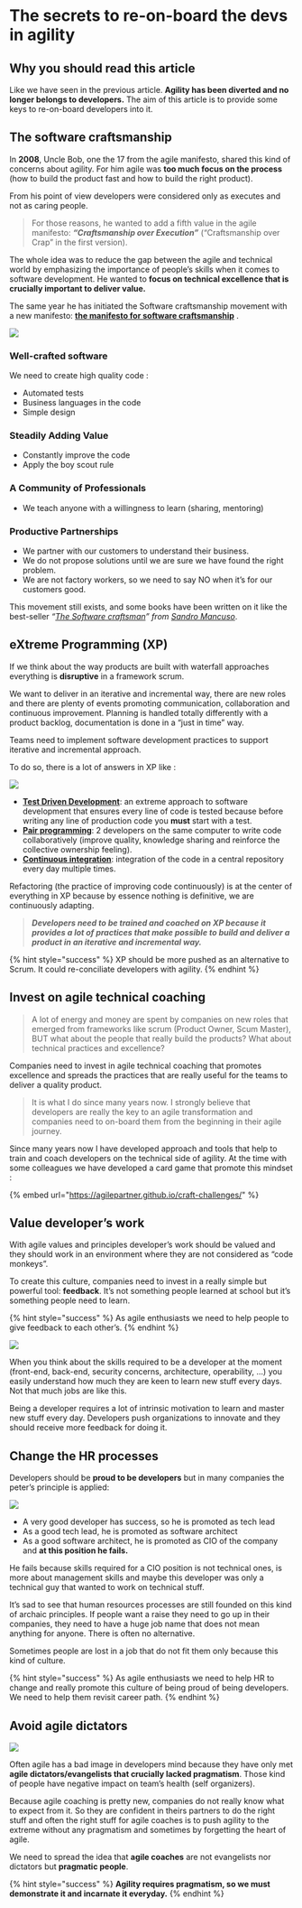 # The secrets to re-on-board the devs in agility

## Why you should read this article <a href="#9ed9" id="9ed9"></a>

Like we have seen in the previous article. **Agility has been diverted and no longer belongs to developers.** The aim of this article is to provide some keys to re-on-board developers into it.

## The software craftsmanship <a href="#3581" id="3581"></a>

In **2008**, Uncle Bob, one the 17 from the agile manifesto, shared this kind of concerns about agility. For him agile was **too much focus on the process** (how to build the product fast and how to build the right product).

From his point of view developers were considered only as executes and not as caring people.

> For those reasons, he wanted to add a fifth value in the agile manifesto: _**“Craftsmanship over Execution”**_ (“Craftsmanship over Crap” in the first version).

The whole idea was to reduce the gap between the agile and technical world by emphasizing the importance of people’s skills when it comes to software development. He wanted to **focus on technical excellence that is crucially important to deliver value.**

The same year he has initiated the Software craftsmanship movement with a new manifesto: [**the manifesto for software craftsmanship**](http://manifesto.softwarecraftsmanship.org) .

![](<../../.gitbook/assets/image (376).png>)

### Well-crafted software <a href="#8276" id="8276"></a>

We need to create high quality code :

* Automated tests
* Business languages in the code
* Simple design

### Steadily Adding Value <a href="#2620" id="2620"></a>

* Constantly improve the code
* Apply the boy scout rule

### A Community of Professionals <a href="#cc82" id="cc82"></a>

* We teach anyone with a willingness to learn (sharing, mentoring)

### Productive Partnerships <a href="#a0d4" id="a0d4"></a>

* We partner with our customers to understand their business.
* We do not propose solutions until we are sure we have found the right problem.
* We are not factory workers, so we need to say NO when it’s for our customers good.

This movement still exists, and some books have been written on it like the best-seller _“_[_The Software craftsman_](https://www.amazon.com/Software-Craftsman-Professionalism-Pragmatism-Robert/dp/0134052501/ref=sr\_1\_1?crid=N0T8YXEJOQ65\&keywords=the+software+craftsman\&qid=1560456764\&s=gateway\&sprefix=the+software+crafts%2Caps%2C263\&sr=8-1)_” from_ [_Sandro Mancuso_](https://twitter.com/sandromancuso).

## eXtreme Programming (XP) <a href="#d48e" id="d48e"></a>

If we think about the way products are built with waterfall approaches everything is **disruptive** in a framework scrum.

We want to deliver in an iterative and incremental way, there are new roles and there are plenty of events promoting communication, collaboration and continuous improvement. Planning is handled totally differently with a product backlog, documentation is done in a “just in time” way.

Teams need to implement software development practices to support iterative and incremental approach.

To do so, there is a lot of answers in XP like :

![](<../../.gitbook/assets/image (377).png>)

* [**Test Driven Development**](https://en.wikipedia.org/wiki/Test-driven\_development): an extreme approach to software development that ensures every line of code is tested because before writing any line of production code you **must** start with a test.
* [**Pair programming**](https://en.wikipedia.org/wiki/Pair\_programming): 2 developers on the same computer to write code collaboratively (improve quality, knowledge sharing and reinforce the collective ownership feeling).
* [**Continuous integration**](https://en.wikipedia.org/wiki/Continuous\_integration): integration of the code in a central repository every day multiple times.

Refactoring (the practice of improving code continuously) is at the center of everything in XP because by essence nothing is definitive, we are continuously adapting.

> _**Developers need to be trained and coached on XP because it provides a lot of practices that make possible to build and deliver a product in an iterative and incremental way.**_

{% hint style="success" %}
XP should be more pushed as an alternative to Scrum. It could re-conciliate developers with agility.
{% endhint %}

## Invest on **agile** technical coaching <a href="#4f47" id="4f47"></a>

> A lot of energy and money are spent by companies on new roles that emerged from frameworks like scrum (Product Owner, Scum Master), BUT what about the people that really build the products? What about technical practices and excellence?

Companies need to invest in agile technical coaching that promotes excellence and spreads the practices that are really useful for the teams to deliver a quality product.

> It is what I do since many years now. I strongly believe that developers are really the key to an agile transformation and companies need to on-board them from the beginning in their agile journey.

Since many years now I have developed approach and tools that help to train and coach developers on the technical side of agility. At the time with some colleagues we have developed a card game that promote this mindset :

{% embed url="https://agilepartner.github.io/craft-challenges/" %}

## Value developer’s work <a href="#0b76" id="0b76"></a>

With agile values and principles developer’s work should be valued and they should work in an environment where they are not considered as “code monkeys”.

To create this culture, companies need to invest in a really simple but powerful tool: **feedback**. It’s not something people learned at school but it’s something people need to learn.

{% hint style="success" %}
As agile enthusiasts we need to help people to give feedback to each other’s.
{% endhint %}

![](<../../.gitbook/assets/image (378).png>)

When you think about the skills required to be a developer at the moment (front-end, back-end, security concerns, architecture, operability, …) you easily understand how much they are keen to learn new stuff every days. Not that much jobs are like this.

Being a developer requires a lot of intrinsic motivation to learn and master new stuff every day. Developers push organizations to innovate and they should receive more feedback for doing it.

## Change the HR processes <a href="#6a59" id="6a59"></a>

Developers should be **proud to be developers** but in many companies the peter’s principle is applied:

![](https://miro.medium.com/max/508/1\*1F11bQb0p3KzxhmHO64Xlw.png)

* A very good developer has success, so he is promoted as tech lead
* As a good tech lead, he is promoted as software architect
* As a good software architect, he is promoted as CIO of the company and **at this position he fails.**

He fails because skills required for a CIO position is not technical ones, is more about management skills and maybe this developer was only a technical guy that wanted to work on technical stuff.

It’s sad to see that human resources processes are still founded on this kind of archaic principles. If people want a raise they need to go up in their companies, they need to have a huge job name that does not mean anything for anyone. There is often no alternative.

Sometimes people are lost in a job that do not fit them only because this kind of culture.

{% hint style="success" %}
As agile enthusiasts we need to help HR to change and really promote this culture of being proud of being developers. We need to help them revisit career path.
{% endhint %}

## Avoid agile dictators <a href="#7587" id="7587"></a>

![](<../../.gitbook/assets/image (379).png>)

Often agile has a bad image in developers mind because they have only met **agile dictators/evangelists that crucially lacked pragmatism**. Those kind of people have negative impact on team’s health (self organizers).

Because agile coaching is pretty new, companies do not really know what to expect from it. So they are confident in theirs partners to do the right stuff and often the right stuff for agile coaches is to push agility to the extreme without any pragmatism and sometimes by forgetting the heart of agile.

We need to spread the idea that **agile coaches** are not evangelists nor dictators but **pragmatic people**.

{% hint style="success" %}
**Agility requires pragmatism, so we must demonstrate it and incarnate it everyday.**
{% endhint %}
